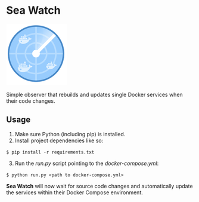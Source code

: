 # Sea Watch

![alt text](./temporary-logo.png)

Simple observer that rebuilds and updates single Docker services when their code changes.


## Usage

1. Make sure Python (including pip) is installed.
2. Install project dependencies like so:
```
$ pip install -r requirements.txt
```
3. Run the _run.py_ script pointing to the _docker-compose.yml_:
```
$ python run.py <path to docker-compose.yml>
```

__Sea Watch__ will now wait for source code changes and automatically update the services within their Docker Compose environment.
